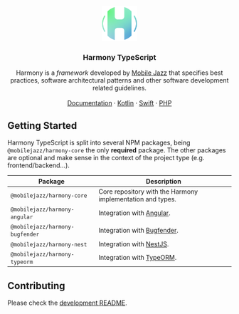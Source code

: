 <p align="center">
  <a href="https://harmony.mobilejazz.com">
    <img src="https://raw.githubusercontent.com/mobilejazz/metadata/master/images/icons/harmony.svg" alt="MJ Harmony logo" width="80" height="80">
  </a>

  <h3 align="center">Harmony TypeScript</h3>

  <p align="center">
    Harmony is a <em>framework</em> developed by <a href="https://mobilejazz.com">Mobile Jazz</a> that specifies best practices, software architectural patterns and other software development related guidelines.
    <br />
    <br />
    <a href="https://harmony.mobilejazz.com">Documentation</a>
    ·
    <a href="https://github.com/mobilejazz/harmony-kotlin">Kotlin</a>
    ·
    <a href="https://github.com/mobilejazz/harmony-swift">Swift</a>
    ·
    <a href="https://github.com/mobilejazz/harmony-php">PHP</a>
  </p>
</p>

## Getting Started

Harmony TypeScript is split into several NPM packages, being `@mobilejazz/harmony-core` the only **required** package. The other packages are optional and make sense in the context of the project type (e.g. frontend/backend…).

| Package                         | Description                                                |
| ------------------------------- | ---------------------------------------------------------- |
| `@mobilejazz/harmony-core`      | Core repository with the Harmony implementation and types. |
| `@mobilejazz/harmony-angular`   | Integration with [Angular](https://angular.io).            |
| `@mobilejazz/harmony-bugfender` | Integration with [Bugfender](https://bugfender.com).       |
| `@mobilejazz/harmony-nest`      | Integration with [NestJS](https://nestjs.com).             |
| `@mobilejazz/harmony-typeorm`   | Integration with [TypeORM](https://typeorm.io).            |

## Contributing

Please check the [development README](README-DEV.md).
